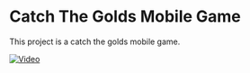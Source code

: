 # Catch The Golds Mobile Game


This project is a catch the golds mobile game.


[![Video](https://img.youtube.com/vi/j-7VP0pV3c4/0.jpg)](https://www.youtube.com/watch?v=j-7VP0pV3c4)
